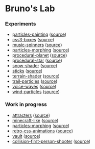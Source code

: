 # Bruno's Lab

### Experiments

- [particles-painting](https://bruno-simon.com/lab/experiments/particles-painting/) ([source](experiments/particles-painting/))
- [css3-boxes](https://bruno-simon.com/lab/experiments/css3-boxes/) ([source](experiments/css3-boxes/))
- [music-spinners](https://bruno-simon.com/lab/experiments/music-spinners/) ([source](experiments/music-spinners/))
- [particles-morphing](https://bruno-simon.com/lab/experiments/particles-morphing/) ([source](experiments/particles-morphing/))
- [procedural-planet](https://bruno-simon.com/lab/experiments/procedural-planet/) ([source](experiments/procedural-planet/))
- [procedural-star](https://bruno-simon.com/lab/experiments/procedural-star/) ([source](experiments/procedural-star/))
- [snow-shader](https://bruno-simon.com/lab/experiments/snow-shader/) ([source](experiments/snow-shader/))
- [sticks](https://bruno-simon.com/lab/experiments/sticks/) ([source](experiments///))
- [terrain-shader](https://bruno-simon.com/lab/experiments/terrain-shader/) ([source](experiments/terrain-shader/))
- [trail-particles](https://bruno-simon.com/lab/experiments/trail-particles/) ([source](experiments/trail-particles/))
- [voice-waves](https://bruno-simon.com/lab/experiments/voice-waves/) ([source](experiments/voice-waves/))
- [wind-particles](https://bruno-simon.com/lab/experiments/wind-particles/) ([source](experiments/wind-particles/))

### Work in progress

- [attracters](https://bruno-simon.com/lab/work-in-progress/attracters/) ([source](work-in-progress/attracters/))
- [minecraft-like](https://bruno-simon.com/lab/work-in-progress/minecraft-like/) ([source](work-in-progress/minecraft-like/))
- [particles-morphing](https://bruno-simon.com/lab/work-in-progress/particles-morphing/) ([source](work-in-progress/particles-morphing/))
- [retro-css-animations](https://bruno-simon.com/lab/work-in-progress/retro-css-animations/) ([source](work-in-progress/retro-css-animations/))
- [vault](https://bruno-simon.com/lab/work-in-progress/vault/) ([source](work-in-progress/vault/))
- [collision-first-person-shooter](https://bruno-simon.com/lab/work-in-progress/collision-first-person-shooter/) ([source](work-in-progress/collision-first-person-shooter/))
